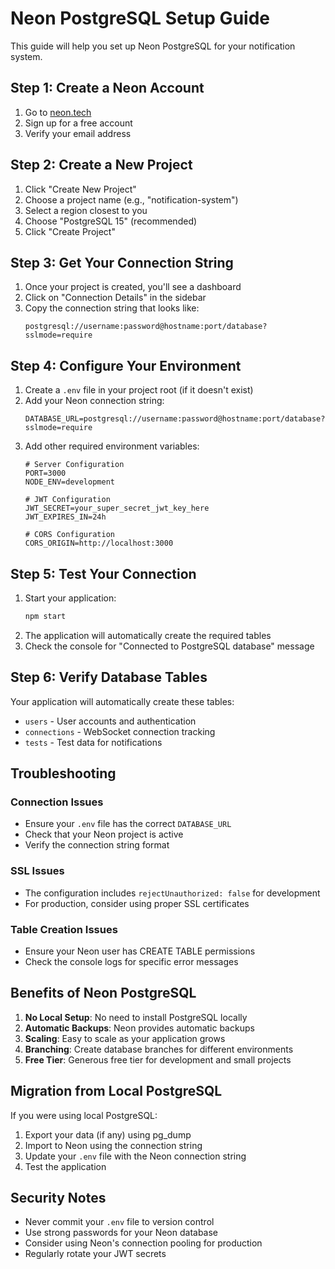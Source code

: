 # Neon PostgreSQL Setup Guide

This guide will help you set up Neon PostgreSQL for your notification system.

## Step 1: Create a Neon Account

1. Go to [neon.tech](https://neon.tech)
2. Sign up for a free account
3. Verify your email address

## Step 2: Create a New Project

1. Click "Create New Project"
2. Choose a project name (e.g., "notification-system")
3. Select a region closest to you
4. Choose "PostgreSQL 15" (recommended)
5. Click "Create Project"

## Step 3: Get Your Connection String

1. Once your project is created, you'll see a dashboard
2. Click on "Connection Details" in the sidebar
3. Copy the connection string that looks like:
   ```
   postgresql://username:password@hostname:port/database?sslmode=require
   ```

## Step 4: Configure Your Environment

1. Create a `.env` file in your project root (if it doesn't exist)
2. Add your Neon connection string:
   ```
   DATABASE_URL=postgresql://username:password@hostname:port/database?sslmode=require
   ```
3. Add other required environment variables:
   ```
   # Server Configuration
   PORT=3000
   NODE_ENV=development
   
   # JWT Configuration
   JWT_SECRET=your_super_secret_jwt_key_here
   JWT_EXPIRES_IN=24h
   
   # CORS Configuration
   CORS_ORIGIN=http://localhost:3000
   ```

## Step 5: Test Your Connection

1. Start your application:
   ```bash
   npm start
   ```
2. The application will automatically create the required tables
3. Check the console for "Connected to PostgreSQL database" message

## Step 6: Verify Database Tables

Your application will automatically create these tables:
- `users` - User accounts and authentication
- `connections` - WebSocket connection tracking
- `tests` - Test data for notifications

## Troubleshooting

### Connection Issues
- Ensure your `.env` file has the correct `DATABASE_URL`
- Check that your Neon project is active
- Verify the connection string format

### SSL Issues
- The configuration includes `rejectUnauthorized: false` for development
- For production, consider using proper SSL certificates

### Table Creation Issues
- Ensure your Neon user has CREATE TABLE permissions
- Check the console logs for specific error messages

## Benefits of Neon PostgreSQL

1. **No Local Setup**: No need to install PostgreSQL locally
2. **Automatic Backups**: Neon provides automatic backups
3. **Scaling**: Easy to scale as your application grows
4. **Branching**: Create database branches for different environments
5. **Free Tier**: Generous free tier for development and small projects

## Migration from Local PostgreSQL

If you were using local PostgreSQL:
1. Export your data (if any) using pg_dump
2. Import to Neon using the connection string
3. Update your `.env` file with the Neon connection string
4. Test the application

## Security Notes

- Never commit your `.env` file to version control
- Use strong passwords for your Neon database
- Consider using Neon's connection pooling for production
- Regularly rotate your JWT secrets 